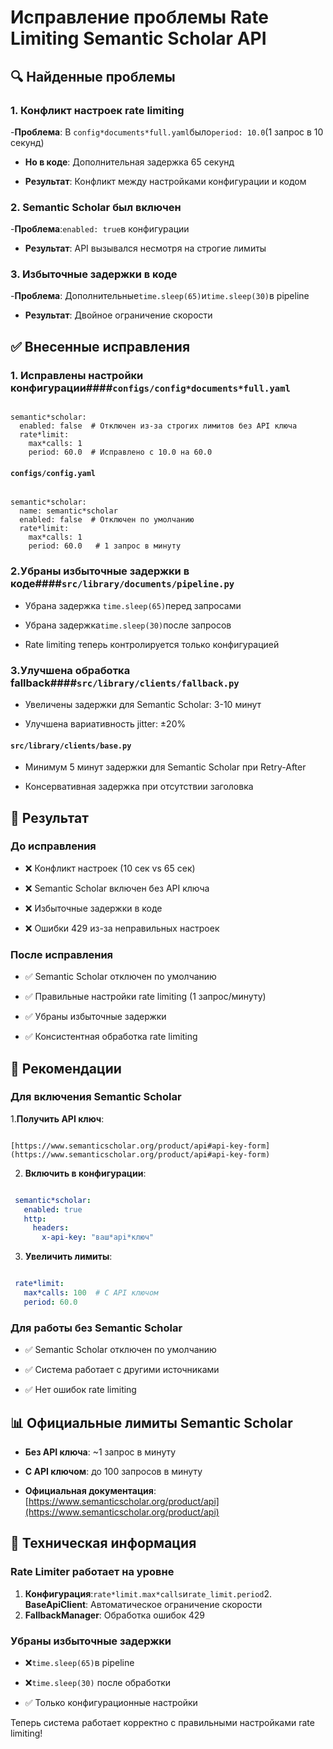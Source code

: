 # Исправление проблемы Rate Limiting Semantic Scholar API

## 🔍 Найденные проблемы

### 1. **Конфликт настроек rate limiting**

-**Проблема**: В `config*documents*full.yaml`было`period: 10.0`(1 запрос в 10 секунд)

- **Но в коде**: Дополнительная задержка 65 секунд

- **Результат**: Конфликт между настройками конфигурации и кодом

### 2. **Semantic Scholar был включен**

-**Проблема**:`enabled: true`в конфигурации

- **Результат**: API вызывался несмотря на строгие лимиты

### 3. **Избыточные задержки в коде**

-**Проблема**: Дополнительные`time.sleep(65)`и`time.sleep(30)`в pipeline

- **Результат**: Двойное ограничение скорости

## ✅ Внесенные исправления

### 1. **Исправлены настройки конфигурации**####`configs/config*documents*full.yaml`

```

semantic*scholar:
  enabled: false  # Отключен из-за строгих лимитов без API ключа
  rate*limit:
    max*calls: 1
    period: 60.0  # Исправлено с 10.0 на 60.0

```

#### `configs/config.yaml`

```

semantic*scholar:
  name: semantic*scholar
  enabled: false  # Отключен по умолчанию
  rate*limit:
    max*calls: 1
    period: 60.0   # 1 запрос в минуту

```

### 2.**Убраны избыточные задержки в коде**####`src/library/documents/pipeline.py`

- Убрана задержка `time.sleep(65)`перед запросами

- Убрана задержка`time.sleep(30)`после запросов

- Rate limiting теперь контролируется только конфигурацией

### 3.**Улучшена обработка fallback**####`src/library/clients/fallback.py`

- Увеличены задержки для Semantic Scholar: 3-10 минут

- Улучшена вариативность jitter: ±20%

#### `src/library/clients/base.py`

- Минимум 5 минут задержки для Semantic Scholar при Retry-After

- Консервативная задержка при отсутствии заголовка

## 🎯 Результат

### До исправления

- ❌ Конфликт настроек (10 сек vs 65 сек)

- ❌ Semantic Scholar включен без API ключа

- ❌ Избыточные задержки в коде

- ❌ Ошибки 429 из-за неправильных настроек

### После исправления

- ✅ Semantic Scholar отключен по умолчанию

- ✅ Правильные настройки rate limiting (1 запрос/минуту)

- ✅ Убраны избыточные задержки

- ✅ Консистентная обработка rate limiting

## 🚀 Рекомендации

### Для включения Semantic Scholar

1.**Получить API ключ**:

   ```

[https://www.semanticscholar.org/product/api#api-key-form](https://www.semanticscholar.org/product/api#api-key-form)

  ```

2. **Включить в конфигурации**:

  ```yaml

   semantic*scholar:
     enabled: true
     http:
       headers:
         x-api-key: "ваш*api*ключ"

   ```

3. **Увеличить лимиты**:

  ```yaml

   rate*limit:
     max*calls: 100  # С API ключом
     period: 60.0

   ```

### Для работы без Semantic Scholar

- ✅ Semantic Scholar отключен по умолчанию

- ✅ Система работает с другими источниками

- ✅ Нет ошибок rate limiting

## 📊 Официальные лимиты Semantic Scholar

- **Без API ключа**: ~1 запрос в минуту

- **С API ключом**: до 100 запросов в минуту

- **Официальная документация**: [https://www.semanticscholar.org/product/api](https://www.semanticscholar.org/product/api)

## 🔧 Техническая информация

### Rate Limiter работает на уровне

1. **Конфигурация**:`rate*limit.max*calls`и`rate_limit.period`2. **BaseApiClient**: Автоматическое
ограничение скорости
3. **FallbackManager**: Обработка ошибок 429

### Убраны избыточные задержки

- ❌`time.sleep(65)`в pipeline

- ❌`time.sleep(30)` после обработки

- ✅ Только конфигурационные настройки

Теперь система работает корректно с правильными настройками rate limiting!
